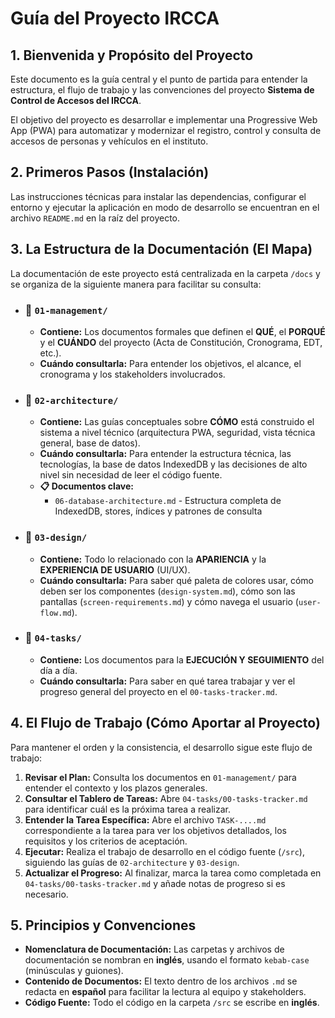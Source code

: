 # Guía del Proyecto IRCCA

## 1. Bienvenida y Propósito del Proyecto

Este documento es la guía central y el punto de partida para entender la estructura, el flujo de trabajo y las convenciones del proyecto **Sistema de Control de Accesos del IRCCA**.

El objetivo del proyecto es desarrollar e implementar una Progressive Web App (PWA) para automatizar y modernizar el registro, control y consulta de accesos de personas y vehículos en el instituto.

## 2. Primeros Pasos (Instalación)

Las instrucciones técnicas para instalar las dependencias, configurar el entorno y ejecutar la aplicación en modo de desarrollo se encuentran en el archivo `README.md` en la raíz del proyecto.

## 3. La Estructura de la Documentación (El Mapa)

La documentación de este proyecto está centralizada en la carpeta `/docs` y se organiza de la siguiente manera para facilitar su consulta:

- ### 📁 `01-management/`
  - **Contiene:** Los documentos formales que definen el **QUÉ**, el **PORQUÉ** y el **CUÁNDO** del proyecto (Acta de Constitución, Cronograma, EDT, etc.).
  - **Cuándo consultarla:** Para entender los objetivos, el alcance, el cronograma y los stakeholders involucrados.

- ### 📁 `02-architecture/`
  - **Contiene:** Las guías conceptuales sobre **CÓMO** está construido el sistema a nivel técnico (arquitectura PWA, seguridad, vista técnica general, base de datos).
  - **Cuándo consultarla:** Para entender la estructura técnica, las tecnologías, la base de datos IndexedDB y las decisiones de alto nivel sin necesidad de leer el código fuente.
  - **📋 Documentos clave:**
    - `06-database-architecture.md` - Estructura completa de IndexedDB, stores, índices y patrones de consulta

- ### 📁 `03-design/`
  - **Contiene:** Todo lo relacionado con la **APARIENCIA** y la **EXPERIENCIA DE USUARIO** (UI/UX).
  - **Cuándo consultarla:** Para saber qué paleta de colores usar, cómo deben ser los componentes (`design-system.md`), cómo son las pantallas (`screen-requirements.md`) y cómo navega el usuario (`user-flow.md`).

- ### 📁 `04-tasks/`
  - **Contiene:** Los documentos para la **EJECUCIÓN Y SEGUIMIENTO** del día a día.
  - **Cuándo consultarla:** Para saber en qué tarea trabajar y ver el progreso general del proyecto en el `00-tasks-tracker.md`.

## 4. El Flujo de Trabajo (Cómo Aportar al Proyecto)

Para mantener el orden y la consistencia, el desarrollo sigue este flujo de trabajo:

1.  **Revisar el Plan:** Consulta los documentos en `01-management/` para entender el contexto y los plazos generales.
2.  **Consultar el Tablero de Tareas:** Abre `04-tasks/00-tasks-tracker.md` para identificar cuál es la próxima tarea a realizar.
3.  **Entender la Tarea Específica:** Abre el archivo `TASK-....md` correspondiente a la tarea para ver los objetivos detallados, los requisitos y los criterios de aceptación.
4.  **Ejecutar:** Realiza el trabajo de desarrollo en el código fuente (`/src`), siguiendo las guías de `02-architecture` y `03-design`.
5.  **Actualizar el Progreso:** Al finalizar, marca la tarea como completada en `04-tasks/00-tasks-tracker.md` y añade notas de progreso si es necesario.

## 5. Principios y Convenciones

- **Nomenclatura de Documentación:** Las carpetas y archivos de documentación se nombran en **inglés**, usando el formato `kebab-case` (minúsculas y guiones).
- **Contenido de Documentos:** El texto dentro de los archivos `.md` se redacta en **español** para facilitar la lectura al equipo y stakeholders.
- **Código Fuente:** Todo el código en la carpeta `/src` se escribe en **inglés**.
